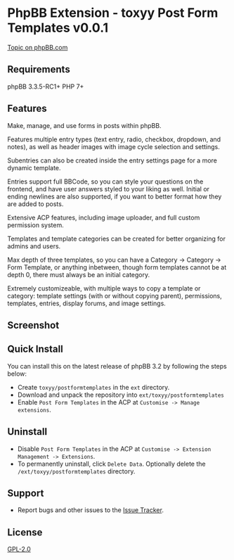 # PhpBB Extension - toxyy Post Form Templates v0.0.1

[Topic on phpBB.com]()

## Requirements

phpBB 3.3.5-RC1+ PHP 7+

## Features

Make, manage, and use forms in posts within phpBB.

Features multiple entry types (text entry, radio, checkbox, dropdown, and notes),
as well as header images with image cycle selection and settings.

Subentries can also be created inside the entry settings page for a more dynamic template.

Entries support full BBCode, so you can style your questions on the frontend,
and have user answers styled to your liking as well. Initial or ending newlines
are also supported, if you want to better format how they are added to posts.

Extensive ACP features, including image uploader, and full custom permission system.

Templates and template categories can be created for better organizing for admins and users.

Max depth of three templates, so you can have a Category -> Category -> Form Template, or anything inbetween,
though form templates cannot be at depth 0, there must always be an initial category.

Extremely customizeable, with multiple ways to copy a template or category:
template settings (with or without copying parent), permissions, templates, entries, display forums, and image settings.

## Screenshot

## Quick Install

You can install this on the latest release of phpBB 3.2 by following the steps below:

* Create `toxyy/postformtemplates` in the `ext` directory.
* Download and unpack the repository into `ext/toxyy/postformtemplates`
* Enable `Post Form Templates` in the ACP at `Customise -> Manage extensions`.

## Uninstall

* Disable `Post Form Templates` in the ACP at `Customise -> Extension Management -> Extensions`.
* To permanently uninstall, click `Delete Data`. Optionally delete the `/ext/toxyy/postformtemplates` directory.

## Support

* Report bugs and other issues to the [Issue Tracker](https://github.com/toxyy/postformtemplates/issues).

## License

[GPL-2.0](license.txt)
